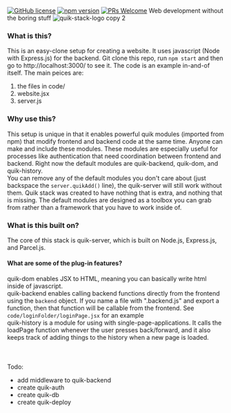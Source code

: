 [![GitHub license](https://img.shields.io/badge/license-MIT-blue.svg)](https://github.com/jeff-hykin/quik-stack/blob/master/LICENSE) 
[![npm version](https://img.shields.io/npm/v/react.svg?style=flat)](https://www.npmjs.com/package/quik-server) 
[![PRs Welcome](https://img.shields.io/badge/PRs-welcome-brightgreen.svg)](https://reactjs.org/docs/how-to-contribute.html#your-first-pull-request)
Web development without the boring stuff
![quik-stack-logo copy 2](https://user-images.githubusercontent.com/17692058/49395954-7ed75480-f6fd-11e8-9ba2-51bd6ff29a24.PNG)

### What is this?
This is an easy-clone setup for creating a website. It uses javascript (Node with Express.js) for the backend. Git clone this repo, run `npm start` and then go to http://localhost:3000/ to see it. The code is an example in-and-of itself. The main peices are:
1. the files in code/
2. website.jsx
3. server.js

### Why use this?
This setup is unique in that it enables powerful quik modules (imported from npm) that modify frontend and backend code at the same time. Anyone can make and include these modules. These modules are especially useful for processes like authentication that need coordination between frontend and backend. Right now the default modules are quik-backend, quik-dom, and quik-history. <br>
You can remove any of the default modules you don't care about (just backspace the `server.quikAdd()` line), the quik-server will still work without them. Quik stack was created to have nothing that is extra, and nothing that is missing. The default modules are designed as a toolbox you can grab from rather than a framework that you have to work inside of.

### What is this built on?
The core of this stack is quik-server, which is built on Node.js, Express.js, and Parcel.js.

#### What are some of the plug-in features?
quik-dom enables JSX to HTML, meaning you can basically write html inside of javascript.<br>
quik-backend enables calling backend functions directly from the frontend using the `backend` object. If you name a file with ".backend.js" and export a function, then that function will be callable from the frontend. See `code/loginFolder/loginPage.jsx` for an example<br>
quik-history is a module for using with single-page-applications. It calls the loadPage function whenever the user presses back/forward, and it also keeps track of adding things to the history when a new page is loaded.
<br>
<br>
<br>
<br>Todo:<br>
- add middleware to quik-backend
- create quik-auth
- create quik-db
- create quik-deploy
